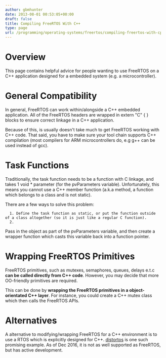 ```yaml
---
author: gbmhunter
date: 2013-08-01 00:53:05+00:00
draft: false
title: Compiling FreeRTOS With C++
type: page
url: /programming/operating-systems/freertos/compiling-freertos-with-cpp
---
```


# Overview




This page contains helpful advice for people wanting to use FreeRTOS on a C++ application designed for a embedded system (e.g. a microcontroller).




# General Compatibility




In general, FreeRTOS can work within/alongside a C++ embedded application. All of the FreeRTOS headers are wrapped in extern "C" { } blocks to ensure correct linkage in a C++ application.




Because of this, is usually doesn't take much to get FreeRTOS working with C++ code. That said, you have to make sure your tool chain supports C++ compilation (most compilers for ARM microcontrollers do, e.g g++ can be used instead of gcc).




# Task Functions




Traditionally, the task function needs to be a function with C linkage, and takes 1 void * parameter (for the pvParameters variable). Unfortunately, this means you cannot use a C++ member function (a.k.a method, a function which belongs to a class and is not static).




There are a few ways to solve this problem:





	  1. Define the task function as static, or put the function outside of a class altogether (so it is just like a regular C function).
	  2. 


Pass in the object as part of the pvParameters variable, and then create a wrapper function which casts this variable back into a function pointer.






# Wrapping FreeRTOS Primitives




FreeRTOS primitives, such as mutexes, semaphores, queues, delays e.t.c **can be called directly from C++ code**. However, you may decide that more OO-friendly primitives are required.




This can be done by **wrapping the FreeRTOS primitives in a object-orientated C++ layer**. For instance, you could create a C++ mutex class which then calls the FreeRTOS APIs.




# Alternatives




A alternative to modifying/wrapping FreeRTOS for a C++ environment is to use a RTOS which is explicitly designed for C++. [distortos](https://github.com/DISTORTEC/distortos) is one such promising example. As of Dec 2016, it is not as well supported as FreeRTOS, but has active development.
